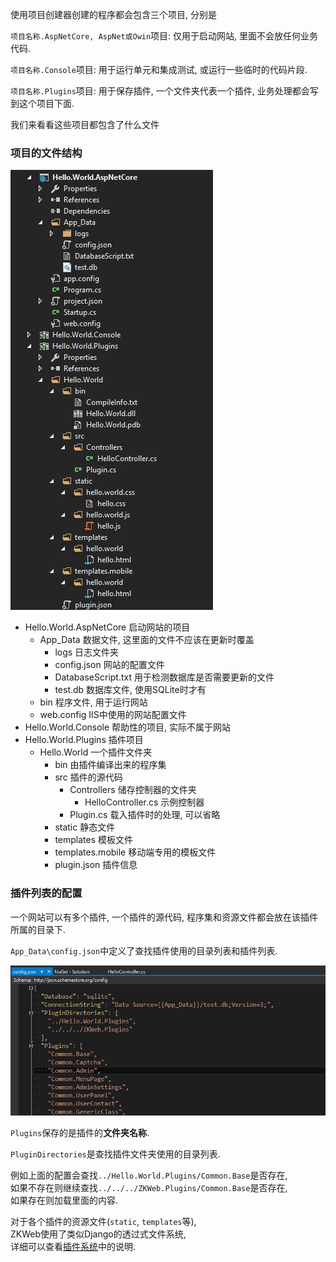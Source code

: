 使用项目创建器创建的程序都会包含三个项目, 分别是

`项目名称.AspNetCore, AspNet或Owin`项目: 仅用于启动网站, 里面不会放任何业务代码.

`项目名称.Console`项目: 用于运行单元和集成测试, 或运行一些临时的代码片段.

`项目名称.Plugins`项目: 用于保存插件, 一个文件夹代表一个插件, 业务处理都会写到这个项目下面.

我们来看看这些项目都包含了什么文件

### 项目的文件结构

![项目的文件结构](../images/core/website_struct.jpg)

- Hello.World.AspNetCore 启动网站的项目
	- App_Data 数据文件, 这里面的文件不应该在更新时覆盖
		- logs 日志文件夹
		- config.json 网站的配置文件
		- DatabaseScript.txt 用于检测数据库是否需要更新的文件
		- test.db 数据库文件, 使用SQLite时才有
	- bin 程序文件, 用于运行网站
	- web.config IIS中使用的网站配置文件
- Hello.World.Console 帮助性的项目, 实际不属于网站
- Hello.World.Plugins 插件项目
	- Hello.World 一个插件文件夹
		- bin 由插件编译出来的程序集
		- src 插件的源代码
			- Controllers 储存控制器的文件夹
				- HelloController.cs 示例控制器
			- Plugin.cs 载入插件时的处理, 可以省略
		- static 静态文件
		- templates 模板文件
		- templates.mobile 移动端专用的模板文件
		- plugin.json 插件信息

### 插件列表的配置

一个网站可以有多个插件, 一个插件的源代码, 程序集和资源文件都会放在该插件所属的目录下.

`App_Data\config.json`中定义了查找插件使用的目录列表和插件列表.<br/>

![config.json](../images/core/website_struct_config_json.jpg)

`Plugins`保存的是插件的**文件夹名称**.

`PluginDirectories`是查找插件文件夹使用的目录列表.

例如上面的配置会查找`../Hello.World.Plugins/Common.Base`是否存在,<br/>
如果不存在则继续查找`../../../ZKWeb.Plugins/Common.Base`是否存在,<br/>
如果存在则加载里面的内容.

对于各个插件的资源文件(`static`, `templates`等),<br/>
ZKWeb使用了类似Django的透过式文件系统,<br/>
详细可以查看[插件系统](plugin/index.html)中的说明.
